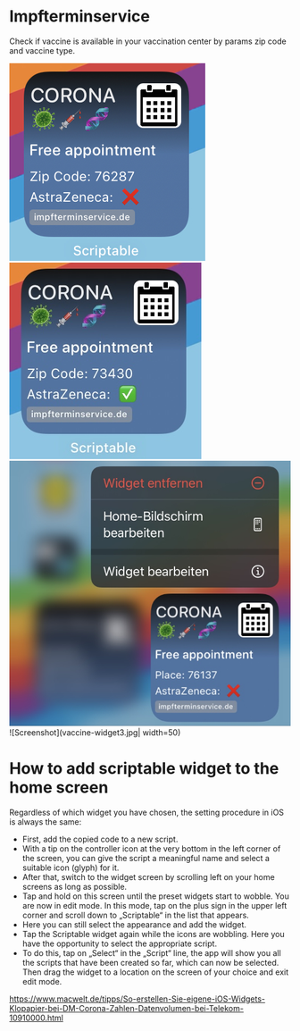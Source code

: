 # Impfterminservice 
Check if vaccine is available in your vaccination center by params zip code and vaccine type.



![Screenshot](vaccine-widget.jpg)
![Screenshot](vaccine-widget1.jpg)
![Screenshot](vaccine-widget2.jpg)
![Screenshot](vaccine-widget3.jpg| width=50)

# How to add scriptable widget to the home screen

Regardless of which widget you have chosen, the setting procedure in iOS is always the same:

- First, add the copied code to a new script.
- With a tip on the controller icon at the very bottom in the left corner of the screen, you can give the script a meaningful name and select a suitable icon (glyph) for it.
- After that, switch to the widget screen by scrolling left on your home screens as long as possible.
- Tap and hold on this screen until the preset widgets start to wobble. You are now in edit mode. In this mode, tap on the plus sign in the upper left corner and scroll down to „Scriptable“ in the list that appears.
- Here you can still select the appearance and add the widget.
- Tap the Scriptable widget again while the icons are wobbling. Here you have the opportunity to select the appropriate script.
- To do this, tap on „Select“ in the „Script“ line, the app will show you all the scripts that have been created so far, which can now be selected. Then drag the widget to a location on the screen of your choice and exit edit mode.

https://www.macwelt.de/tipps/So-erstellen-Sie-eigene-iOS-Widgets-Klopapier-bei-DM-Corona-Zahlen-Datenvolumen-bei-Telekom-10910000.html
